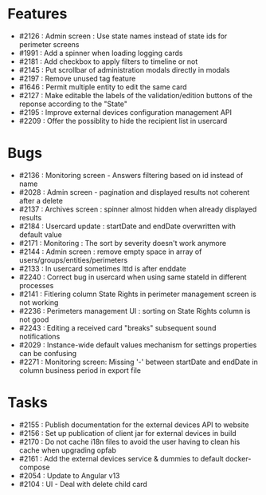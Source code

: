 # Features

* #2126 : Admin screen : Use state names instead of state ids for perimeter screens
* #1991 : Add a spinner when loading logging cards
* #2181 : Add checkbox to apply filters to timeline or not
* #2145 : Put scrollbar of administration modals directly in modals
* #2197 : Remove unused tag feature
* #1646 : Permit multiple entity to edit the same card
* #2127 : Make editable the labels of the validation/edition buttons of the reponse according to the "State"
* #2195 : Improve external devices configuration management API
* #2209 : Offer the possiblity to hide the recipient list in usercard

# Bugs

* #2136 : Monitoring screen - Answers filtering based on id instead of name
* #2028 : Admin screen - pagination and displayed results not coherent after a delete
* #2137 : Archives screen : spinner almost hidden when already displayed results
* #2184 : Usercard update : startDate and endDate overwritten with default value
* #2171 : Monitoring : The sort by severity doesn't work anymore
* #2144 : Admin screen : remove empty space in array of users/groups/entities/perimeters
* #2133 : In usercard sometimes lttd is after enddate
* #2240 : Correct bug in usercard when using same stateId in different processes
* #2141 : Fitlering column State Rights in perimeter management screen is not working
* #2236 : Perimeters management UI : sorting on State Rights column is not good
* #2243 : Editing a received card "breaks" subsequent sound notifications
* #2029 : Instance-wide default values mechanism for settings properties can be confusing
* #2271 : Monitoring screen: Missing '-' between startDate and endDate in column business period in export file

# Tasks

* #2155 : Publish documentation for the external devices API to website
* #2156 : Set up publication of client jar for external devices in build
* #2170 : Do not cache i18n files to avoid the user having to clean his cache when upgrading opfab
* #2161 : Add the external devices service & dummies to default docker-compose
* #2054 : Update to Angular v13
* #2104 : UI - Deal with delete child card



